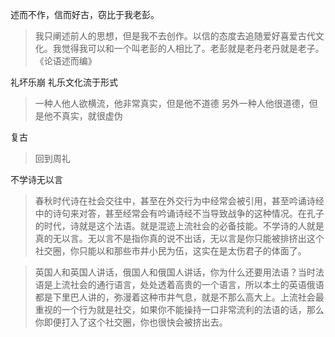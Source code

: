 述而不作，信而好古，窃比于我老彭。  
> 我只阐述前人的思想，但是我不去创作。以信的态度去追随爱好喜爱古代文化。我觉得我可以和一个叫老彭的人相比了。老彭就是老丹老丹就是老子。
《论语述而编》

礼坏乐崩  礼乐文化流于形式  
> 一种人他人欲横流，他非常真实，但是他不道德
另外一种人他很道德，但是他不真实，就很虚伪  


复古  
>  回到周礼 
 
不学诗无以言
> 春秋时代诗在社会交往中，甚至在外交行为中经常会被引用，甚至吟诵诗经中的诗句来对答，甚至经常会有吟诵诗经不当导致战争的这种情况。在孔子的时代，诗就是这个法语。就是混迹上流社会的必备技能。不学诗的人就是真的无以言。无以言不是指你真的说不出话，无以言是你只能被排挤出这个社交圈，你只能以和那些市井小民为伍，这实在是太伤君子的体面了。

> 英国人和英国人讲话，俄国人和俄国人讲话，你为什么还要用法语？当时法语是上流社会的通行语言，处处透着高贵的一个语言，所以本土的英语俄语都是下里巴人讲的，弥漫着这种市井气息，就是不那么高大上。上流社会最重视的一个行为就是社交，如果你不能操持一口非常流利的法语的话，那么你即便打入了这个社交圈，你也很快会被挤出去。




